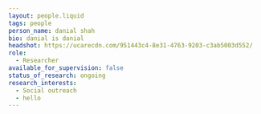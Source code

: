 ```yaml
---
layout: people.liquid
tags: people
person_name: danial shah
bio: danial is danial
headshot: https://ucarecdn.com/951443c4-8e31-4763-9203-c3ab5003d552/
role:
  - Researcher
available_for_supervision: false
status_of_research: ongoing
research_interests:
  - Social outreach
  - hello
---
```

